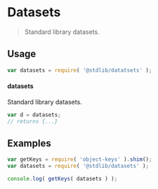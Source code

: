 # Datasets

> Standard library datasets.


<!-- <usage> -->

## Usage

``` javascript
var datasets = require( '@stdlib/datatsets' );
```

#### datasets

Standard library datasets.

``` javascript
var d = datasets;
// returns {...}
```

<!-- </usage> -->


<!-- <examples> -->

## Examples

``` javascript
var getKeys = require( 'object-keys' ).shim();
var datasets = require( '@stdlib/datasets' );

console.log( getKeys( datasets ) );
```

<!-- </examples> -->


<!-- <links> -->

<!-- </links> -->
